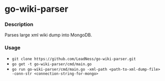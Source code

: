 # go-wiki-parser

### Description

Parses large xml wiki dump into MongoDB.

### Usage

- ```git clone https://github.com/LeadNess/go-wiki-parser.git```
- ```go get -t go-wiki-parser/cmd/main.go```
- ```go run go-wiki-parser/cmd/main.go -xml-path <path-to-xml-dump-file> -conn-str <connection-string-for-mongo>```